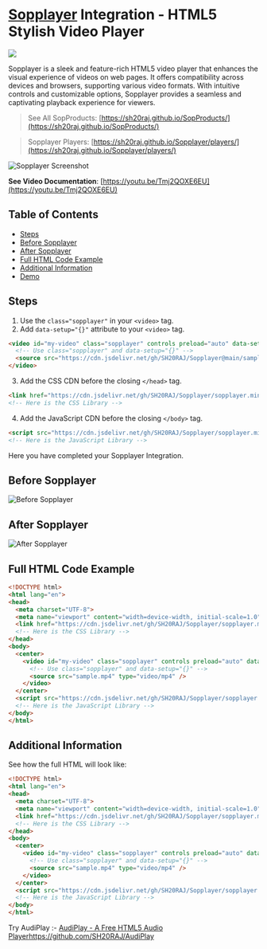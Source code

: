 # [Sopplayer](https://github.com/SH20RAJ/Sopplayer/) Integration - HTML5 Stylish Video Player

[![](https://data.jsdelivr.com/v1/package/gh/sh20raj/sopplayer/badge)](https://www.jsdelivr.com/package/gh/sh20raj/sopplayer)

Sopplayer is a sleek and feature-rich HTML5 video player that enhances the visual experience of videos on web pages. It offers compatibility across devices and browsers, supporting various video formats. With intuitive controls and customizable options, Sopplayer provides a seamless and captivating playback experience for viewers.



> See All SopProducts: [https://sh20raj.github.io/SopProducts/](https://sh20raj.github.io/SopProducts/)

> Sopplayer Players: [https://sh20raj.github.io/Sopplayer/players/](https://sh20raj.github.io/Sopplayer/players/)

![Sopplayer Screenshot](https://1.bp.blogspot.com/-MXdsGGbh59A/X-cM2B2eQ6I/AAAAAAAAAZU/KLEP-6BI85gMXR-7NjBWIdxnCKyIaNzbACLcBGAsYHQ/w640-h361/sopplayer.JPG)

**See Video Documentation**: [https://youtu.be/Tmj2QOXE6EU](https://youtu.be/Tmj2QOXE6EU)




## Table of Contents
- [Steps](#steps)
- [Before Sopplayer](#before-sopplayer)
- [After Sopplayer](#after-sopplayer)
- [Full HTML Code Example](#full-html-code-example)
- [Additional Information](#additional-information)
- [Demo](./home.html)

## Steps

1. Use the `class="sopplayer"` in your `<video>` tag.
2. Add `data-setup="{}"` attribute to your `<video>` tag.

```html
<video id="my-video" class="sopplayer" controls preload="auto" data-setup="{}" width="500px">
  <!-- Use class="sopplayer" and data-setup="{}" -->
  <source src="https://cdn.jsdelivr.net/gh/SH20RAJ/Sopplayer@main/sample.mp4" type="video/mp4" />
</video>
```

3. Add the CSS CDN before the closing `</head>` tag.

```html
<link href="https://cdn.jsdelivr.net/gh/SH20RAJ/Sopplayer/sopplayer.min.css" rel="stylesheet" />
<!-- Here is the CSS Library -->
```

4. Add the JavaScript CDN before the closing `</body>` tag.

```html
<script src="https://cdn.jsdelivr.net/gh/SH20RAJ/Sopplayer/sopplayer.min.js"></script>
<!-- Here is the JavaScript Library -->
```

Here you have completed your Sopplayer Integration.

## Before Sopplayer

![Before Sopplayer](https://1.bp.blogspot.com/-pPXCh0HvCP4/X-cPV_H9i5I/AAAAAAAAAZg/dW7vPwvafR44FdtYowtEaT66Vz8ZfaPnACLcBGAsYHQ/w400-h228/before.JPG)

## After Sopplayer

![After Sopplayer](https://1.bp.blogspot.com/-5VKxy1NHI4s/X-cPXCnksqI/AAAAAAAAAZk/xh-pu7yVskklt1a5FB6yzEPUU_sOXDrfACPcBGAYYCw/w400-h225/after.JPG)

## Full HTML Code Example

```html
<!DOCTYPE html>
<html lang="en">
<head>
  <meta charset="UTF-8">
  <meta name="viewport" content="width=device-width, initial-scale=1.0">
  <link href="https://cdn.jsdelivr.net/gh/SH20RAJ/Sopplayer/sopplayer.min.css" rel="stylesheet" />
  <!-- Here is the CSS Library -->
</head>
<body>
  <center>
    <video id="my-video" class="sopplayer" controls preload="auto" data-setup="{}" width="500px">
      <!-- Use class="sopplayer" and data-setup="{}" -->
      <source src="sample.mp4" type="video/mp4" />
    </video>
  </center>
  <script src="https://cdn.jsdelivr.net/gh/SH20RAJ/Sopplayer/sopplayer.min.js"></script>
  <!-- Here is the JavaScript Library -->
</body>
</html>
```

## Additional Information

See how the full HTML will look like:

```html
<!DOCTYPE html>
<html lang="en">
<head>
  <meta charset="UTF-8">
  <meta name="viewport" content="width=device-width, initial-scale=1.0">
  <link href="https://cdn.jsdelivr.net/gh/SH20RAJ/Sopplayer/sopplayer.min.css" rel="stylesheet" />
  <!-- Here is the CSS Library -->
</head>
<body>
  <center>
    <video id="my-video" class="sopplayer" controls preload="auto" data-setup="{}" width="500px">
      <!-- Use class="sopplayer" and data-setup="{}" -->
      <source src="sample.mp4" type="video/mp4" />
    </video>
  </center>
  <script src="https://cdn.jsdelivr.net/gh/SH20RAJ/Sopplayer/sopplayer.min.js"></script>
  <!-- Here is the JavaScript Library -->
</body>
</html>
```


Try AudiPlay :- [AudiPlay - A Free HTML5 Audio Player](https://github.com/SH20RAJ/AudiPlay)https://github.com/SH20RAJ/AudiPlay


